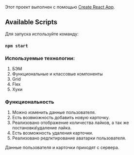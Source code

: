 Этот проект выполнен с помощью [Create React App](https://github.com/facebook/create-react-app).

## Available Scripts

Для запуска используйте команду:

### `npm start`

### Используемые технологии:

1. БЭМ
2. Функциональные и классовые компоненты
3. Grid
4. Flex
5. Хуки

### Функциональность

1. Можно изменить данные пользователя.
2. Есть возвможность добавить новую карточку.
3. Реализовано отображение количества лайков, а так же постановка\удаление лайка.
4. Есть возможность удаления карточки.
5. Реализовано редпктирование аватарки пользователя.

Данные пользователя и карточки приходят с сервера. 